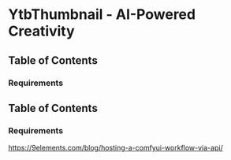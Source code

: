 # **YtbThumbnail - AI-Powered Creativity**





## **Table of Contents**

### **Requirements**







## **Table of Contents**

### **Requirements**

https://9elements.com/blog/hosting-a-comfyui-workflow-via-api/
